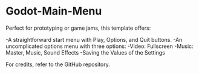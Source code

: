 # Godot-Main-Menu
Perfect for prototyping or game jams, this template offers:

-A straightforward start menu with Play, Options, and Quit buttons.
-An uncomplicated options menu with three options:
-Video: Fullscreen
-Music: Master, Music, Sound Effects
-Saving the Values of the Settings

For credits, refer to the GitHub repository.
